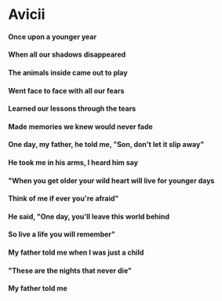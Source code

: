 # Avicii

#### Once upon a younger year
#### When all our shadows disappeared
#### The animals inside came out to play
#### Went face to face with all our fears
#### Learned our lessons through the tears
#### Made memories we knew would never fade
#### One day, my father, he told me, "Son, don't let it slip away"
#### He took me in his arms, I heard him say
#### "When you get older your wild heart will live for younger days
#### Think of me if ever you're afraid"
#### He said, "One day, you'll leave this world behind
#### So live a life you will remember"
#### My father told me when I was just a child
#### "These are the nights that never die"
#### My father told me
